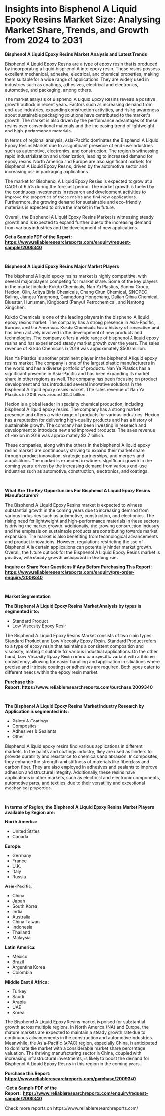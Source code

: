 <p><h1>Insights into Bisphenol A Liquid Epoxy Resins Market Size: Analysing Market Share, Trends, and Growth from 2024 to 2031</h1></p><p><strong>Bisphenol A Liquid Epoxy Resins Market Analysis and Latest Trends</strong></p>
<p><p>Bisphenol A Liquid Epoxy Resins are a type of epoxy resin that is produced by incorporating a liquid bisphenol A into epoxy resin. These resins possess excellent mechanical, adhesive, electrical, and chemical properties, making them suitable for a wide range of applications. They are widely used in industries such as coatings, adhesives, electrical and electronics, automotive, and packaging, among others.</p><p>The market analysis of Bisphenol A Liquid Epoxy Resins reveals a positive growth outlook in recent years. Factors such as increasing demand from end-use industries, expanding construction activities, and rising awareness about sustainable packaging solutions have contributed to the market's growth. The market is also driven by the performance advantages of these resins over conventional materials and the increasing trend of lightweight and high-performance materials.</p><p>In terms of regional analysis, Asia-Pacific dominates the Bisphenol A Liquid Epoxy Resins Market due to a significant presence of end-use industries such as automotive, electronics, and construction. The region is witnessing rapid industrialization and urbanization, leading to increased demand for epoxy resins. North America and Europe are also significant markets for Bisphenol A Liquid Epoxy Resins, driven by the automotive sector and increasing use in packaging applications.</p><p>The market for Bisphenol A Liquid Epoxy Resins is expected to grow at a CAGR of 6.5% during the forecast period. The market growth is fueled by the continuous investments in research and development activities to improve the properties of these resins and find new applications. Furthermore, the growing demand for sustainable and eco-friendly materials is expected to drive the market in the future.</p><p>Overall, the Bisphenol A Liquid Epoxy Resins Market is witnessing steady growth and is expected to expand further due to the increasing demand from various industries and the development of new applications.</p></p>
<p><strong>Get a Sample PDF of the Report:&nbsp; <a href="https://www.reliableresearchreports.com/enquiry/request-sample/2009340">https://www.reliableresearchreports.com/enquiry/request-sample/2009340</a></strong></p>
<p>&nbsp;</p>
<p><strong>Bisphenol A Liquid Epoxy Resins Major Market Players</strong></p>
<p><p>The bisphenol A liquid epoxy resins market is highly competitive, with several major players competing for market share. Some of the key players in the market include Kukdo Chemicals, Nan Ya Plastics, Sanmu Group, Hexion, Olin, Aditya Birla Chemicals, Chang Chun Chemical, SINOPEC Baling, Jiangsu Yangnong, Guangdong Hongchang, Dalian Qihua Chemical, Bluestar, Huntsman, Kingboard (Panyu) Petrochemical, and Nantong Xingchen.</p><p>Kukdo Chemicals is one of the leading players in the bisphenol A liquid epoxy resins market. The company has a strong presence in Asia-Pacific, Europe, and the Americas. Kukdo Chemicals has a history of innovation and has been actively involved in the development of new products and technologies. The company offers a wide range of bisphenol A liquid epoxy resins and has experienced steady market growth over the years. The sales revenue of Kukdo Chemicals in 2019 was approximately $500 million.</p><p>Nan Ya Plastics is another prominent player in the bisphenol A liquid epoxy resins market. The company is one of the largest plastic manufacturers in the world and has a diverse portfolio of products. Nan Ya Plastics has a significant presence in Asia-Pacific and has been expanding its market share in other regions as well. The company has been focusing on product development and has introduced several innovative solutions in the bisphenol A liquid epoxy resins market. The sales revenue of Nan Ya Plastics in 2019 was around $2.4 billion.</p><p>Hexion is a global leader in specialty chemical production, including bisphenol A liquid epoxy resins. The company has a strong market presence and offers a wide range of products for various industries. Hexion has a reputation for delivering high-quality products and has a history of sustainable growth. The company has been investing in research and development to introduce new and improved products. The sales revenue of Hexion in 2019 was approximately $2.7 billion.</p><p>These companies, along with the others in the bisphenol A liquid epoxy resins market, are continuously striving to expand their market share through product innovation, strategic partnerships, and mergers and acquisitions. The market is expected to witness significant growth in the coming years, driven by the increasing demand from various end-use industries such as automotive, construction, electronics, and coatings.</p></p>
<p>&nbsp;</p>
<p><strong>What Are The Key Opportunities For Bisphenol A Liquid Epoxy Resins Manufacturers?</strong></p>
<p><p>The Bisphenol A Liquid Epoxy Resins market is expected to witness substantial growth in the coming years due to increasing demand from various industries such as automotive, construction, and electronics. The rising need for lightweight and high-performance materials in these sectors is driving the market growth. Additionally, the growing construction industry and the emphasis on sustainable products are contributing towards market expansion. The market is also benefiting from technological advancements and product innovations. However, regulations restricting the use of Bisphenol A in certain applications can potentially hinder market growth. Overall, the future outlook for the Bisphenol A Liquid Epoxy Resins market is positive, with steady growth anticipated in the long run.</p></p>
<p><strong>Inquire or Share Your Questions If Any Before Purchasing This Report: <a href="https://www.reliableresearchreports.com/enquiry/pre-order-enquiry/2009340">https://www.reliableresearchreports.com/enquiry/pre-order-enquiry/2009340</a></strong></p>
<p>&nbsp;</p>
<p><strong>Market Segmentation</strong></p>
<p><strong>The Bisphenol A Liquid Epoxy Resins Market Analysis by types is segmented into:</strong></p>
<p><ul><li>Standard Product</li><li>Low Viscosity Epoxy Resin</li></ul></p>
<p><p>The Bisphenol A Liquid Epoxy Resins Market consists of two main types: Standard Product and Low Viscosity Epoxy Resin. Standard Product refers to a type of epoxy resin that maintains a consistent composition and viscosity, making it suitable for various industrial applications. On the other hand, Low Viscosity Epoxy Resin refers to a specific variant with a thinner consistency, allowing for easier handling and application in situations where precise and intricate coatings or adhesives are required. Both types cater to different needs within the epoxy resin market.</p></p>
<p><strong>Purchase this Report:&nbsp;<a href="https://www.reliableresearchreports.com/purchase/2009340">https://www.reliableresearchreports.com/purchase/2009340</a></strong></p>
<p>&nbsp;</p>
<p><strong>The Bisphenol A Liquid Epoxy Resins Market Industry Research by Application is segmented into:</strong></p>
<p><ul><li>Paints & Coatings</li><li>Composites</li><li>Adhesives & Sealants</li><li>Other</li></ul></p>
<p><p>Bisphenol A liquid epoxy resins find various applications in different markets. In the paints and coatings industry, they are used as binders to provide durability and resistance to chemicals and abrasion. In composites, they enhance the strength and stiffness of materials like fiberglass and carbon fiber. They are also employed in adhesives and sealants to improve adhesion and structural integrity. Additionally, these resins have applications in other markets, such as electrical and electronic components, automotive parts, and textiles, due to their versatility and exceptional mechanical properties.</p></p>
<p>&nbsp;</p>
<p><strong>In terms of Region, the Bisphenol A Liquid Epoxy Resins Market Players available by Region are:</strong></p>
<p>
    <p> <strong> North America: </strong>
        <ul>
            <li>United States</li>
            <li>Canada</li>
        </ul>
        </p> 
    <p> <strong> Europe: </strong>
        <ul>
            <li>Germany</li>
            <li>France</li>
            <li>U.K.</li>
            <li>Italy</li>
            <li>Russia</li>
        </ul>
        </p> 
    <p> <strong> Asia-Pacific: </strong>
        <ul>
            <li>China</li>
            <li>Japan</li>
            <li>South Korea</li>
            <li>India</li>
            <li>Australia</li>
            <li>China Taiwan</li>
            <li>Indonesia</li>
            <li>Thailand</li>
            <li>Malaysia</li>
        </ul>
        </p> 
    <p> <strong> Latin America: </strong>
        <ul>
            <li>Mexico</li>
            <li>Brazil</li>
            <li>Argentina Korea</li>
            <li>Colombia</li>
        </ul>
        </p> 
    <p> <strong> Middle East & Africa: </strong>
        <ul>
            <li>Turkey</li>
            <li>Saudi</li>
            <li>Arabia</li>
            <li>UAE</li>
            <li>Korea</li>
        </ul>
    </p>
    </p>
<p><p>The Bisphenol A Liquid Epoxy Resins market is poised for substantial growth across multiple regions. In North America (NA) and Europe, the mature markets are expected to maintain a steady growth rate due to continuous advancements in the construction and automotive industries. Meanwhile, the Asia-Pacific (APAC) region, especially China, is anticipated to dominate the market with a considerable market share percentage valuation. The thriving manufacturing sector in China, coupled with increasing infrastructural investments, is likely to boost the demand for Bisphenol A Liquid Epoxy Resins in this region in the coming years.</p></p>
<p><strong>Purchase this Report: <a href="https://www.reliableresearchreports.com/purchase/2009340">https://www.reliableresearchreports.com/purchase/2009340</a></strong></p>
<p>&nbsp;<strong>Get a Sample PDF of the Report:&nbsp;&nbsp;<a href="https://www.reliableresearchreports.com/enquiry/request-sample/2009340">https://www.reliableresearchreports.com/enquiry/request-sample/2009340</a></strong></p>
<p><strong></strong></p>
<p>Check more reports on https://www.reliableresearchreports.com/</p>